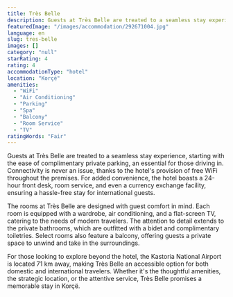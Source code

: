 ```yaml
---
title: Très Belle
description: Guests at Très Belle are treated to a seamless stay experience, starting with the ease of complimentary private parking, an essential for those driving in. Conn
featuredImage: "/images/accommodation/292671004.jpg"
language: en
slug: tres-belle
images: []
category: "null"
starRating: 4
rating: 4
accommodationType: "hotel"
location: "Korçë"
amenities:
  - "WiFi"
  - "Air Conditioning"
  - "Parking"
  - "Spa"
  - "Balcony"
  - "Room Service"
  - "TV"
ratingWords: "Fair"
---
```


Guests at Très Belle are treated to a seamless stay experience, starting with the ease of complimentary private parking, an essential for those driving in. Connectivity is never an issue, thanks to the hotel's provision of free WiFi throughout the premises. For added convenience, the hotel boasts a 24-hour front desk, room service, and even a currency exchange facility, ensuring a hassle-free stay for international guests.

The rooms at Très Belle are designed with guest comfort in mind. Each room is equipped with a wardrobe, air conditioning, and a flat-screen TV, catering to the needs of modern travelers. The attention to detail extends to the private bathrooms, which are outfitted with a bidet and complimentary toiletries. Select rooms also feature a balcony, offering guests a private space to unwind and take in the surroundings.

For those looking to explore beyond the hotel, the Kastoria National Airport is located 71 km away, making Très Belle an accessible option for both domestic and international travelers. Whether it's the thoughtful amenities, the strategic location, or the attentive service, Très Belle promises a memorable stay in Korçë.

